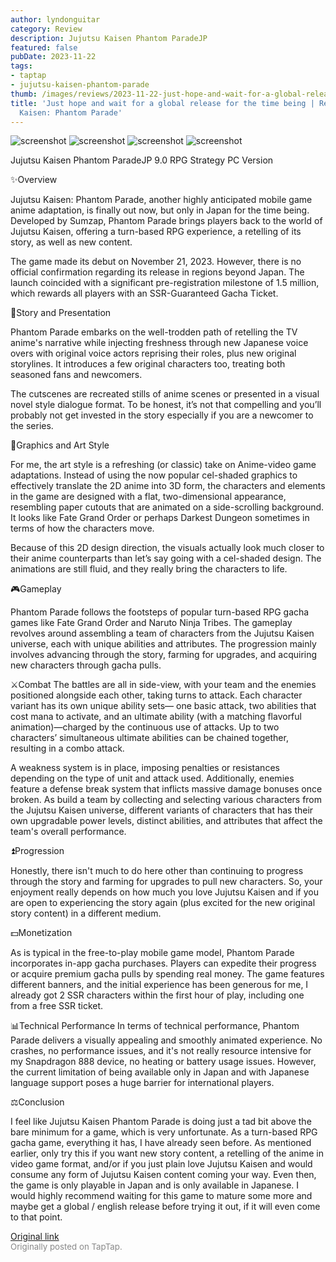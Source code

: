 ```yaml
---
author: lyndonguitar
category: Review
description: Jujutsu Kaisen Phantom ParadeJP
featured: false
pubDate: 2023-11-22
tags:
- taptap
- jujutsu-kaisen-phantom-parade
thumb: /images/reviews/2023-11-22-just-hope-and-wait-for-a-global-release-for-the-time-being--review---jujutsu-kaisen-phant-0.avif
title: 'Just hope and wait for a global release for the time being | Review - Jujutsu
  Kaisen: Phantom Parade'
---
```


<div class="gallery">
  <img src="/images/reviews/2023-11-22-just-hope-and-wait-for-a-global-release-for-the-time-being--review---jujutsu-kaisen-phant-0.avif" alt="screenshot" />
  <img src="/images/reviews/2023-11-22-just-hope-and-wait-for-a-global-release-for-the-time-being--review---jujutsu-kaisen-phant-1.avif" alt="screenshot" />
  <img src="/images/reviews/2023-11-22-just-hope-and-wait-for-a-global-release-for-the-time-being--review---jujutsu-kaisen-phant-2.avif" alt="screenshot" />
  <img src="/images/reviews/2023-11-22-just-hope-and-wait-for-a-global-release-for-the-time-being--review---jujutsu-kaisen-phant-3.avif" alt="screenshot" />
</div>

Jujutsu Kaisen Phantom ParadeJP
9.0
RPG
Strategy
PC Version

✨Overview

Jujutsu Kaisen: Phantom Parade, another highly anticipated mobile game anime adaptation, is finally out now, but only in Japan for the time being. Developed by Sumzap, Phantom Parade brings players back to the world of Jujutsu Kaisen, offering a turn-based RPG experience, a retelling of its story, as well as new content.

The game made its debut on November 21, 2023. However, there is no official confirmation regarding its release in regions beyond Japan. The launch coincided with a significant pre-registration milestone of 1.5 million, which rewards all players with an SSR-Guaranteed Gacha Ticket.

📖Story and Presentation

Phantom Parade embarks on the well-trodden path of retelling the TV anime's narrative while injecting freshness through new Japanese voice overs with original voice actors reprising their roles, plus new original storylines. It introduces a few original characters too,  treating both seasoned fans and newcomers.

The cutscenes are recreated stills of anime scenes or presented in a visual novel style dialogue format. To be honest, it’s not that compelling and you’ll probably not get invested in the story especially if you are a newcomer to the series.

🎨Graphics and Art Style

For me, the art style is a refreshing (or classic) take on Anime-video game adaptations. Instead of using the now popular cel-shaded graphics to effectively translate the 2D anime into 3D form, the characters and elements in the game are designed with a flat, two-dimensional appearance, resembling paper cutouts that are animated on a side-scrolling background. It looks like Fate Grand Order or perhaps Darkest Dungeon sometimes in terms of how the characters move.

Because of this 2D design direction, the visuals actually look much closer to their anime counterparts than let’s say going with a cel-shaded design. The animations are still fluid, and they really bring the characters to life.

🎮Gameplay

Phantom Parade follows the footsteps of popular turn-based RPG gacha games like Fate Grand Order and Naruto Ninja Tribes. The gameplay revolves around assembling a team of characters from the Jujutsu Kaisen universe, each with unique abilities and attributes. The progression mainly involves advancing through the story, farming for upgrades, and acquiring new characters through gacha pulls.

⚔️Combat
The battles are all in side-view, with your team and the enemies positioned alongside each other, taking turns to attack. Each character variant has its own unique ability sets— one basic attack, two abilities that cost mana to activate, and an ultimate ability (with a matching flavorful animation)—charged by the continuous use of attacks. Up to two characters’ simultaneous ultimate abilities can be chained together, resulting in a combo attack.

A weakness system is in place, imposing penalties or resistances depending on the type of unit and attack used. Additionally, enemies feature a defense break system that inflicts massive damage bonuses once broken. As build a team by collecting and selecting various characters from the Jujutsu Kaisen universe, different variants of characters that has their own upgradable power levels, distinct abilities, and attributes that affect the team's overall performance.

⏫Progression

Honestly, there isn't much to do here other than continuing to progress through the story and farming for upgrades to pull new characters. So, your enjoyment really depends on how much you love Jujutsu Kaisen and if you are open to experiencing the story again (plus excited for the new original story content) in a different medium.

💵Monetization

As is typical in the free-to-play mobile game model, Phantom Parade incorporates in-app gacha purchases. Players can expedite their progress or acquire premium gacha pulls by spending real money. The game features different banners, and the initial experience has been generous for me, I already got 2 SSR characters within the first hour of play, including one from a free SSR ticket.

📊Technical Performance
In terms of technical performance, Phantom Parade delivers a visually appealing and smoothly animated experience. No crashes, no performance issues, and it's not really resource intensive for my Snapdragon 888 device, no heating or battery usage issues. However, the current limitation of being available only in Japan and with Japanese language support poses a huge barrier for international players.

⚖️Conclusion

I feel like Jujutsu Kaisen Phantom Parade is doing just a tad bit above the bare minimum for a game, which is very unfortunate. As a turn-based RPG gacha game, everything it has, I have already seen before. As mentioned earlier, only try this if you want new story content, a retelling of the anime in video game format, and/or if you just plain love Jujutsu Kaisen and would consume any form of Jujutsu Kaisen content coming your way. Even then, the game is only playable in Japan and is only available in Japanese. I would highly recommend waiting for this game to mature some more and maybe get a global / english release before trying it out, if it will even come to that point.

[Original link](https://www.taptap.io/post/6579428)<br><span style="font-size: 0.95em; color: #888;">Originally posted on TapTap.</span>